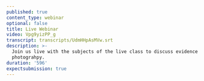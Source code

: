 ```yaml
---
published: true
content_type: webinar
optional: false
title: Live Webinar
video: Vpg9yizPP_g
transcript: transcripts/UdmHHpAsMVw.srt
description: >-
  Join us live with the subjects of the live class to discuss evidence in
  photograhpy.
duration: '596'
expectsubmission: true
---
```

